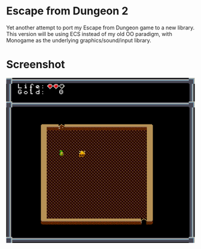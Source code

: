 # Escape from Dungeon 2

Yet another attempt to port my Escape from Dungeon game to a new library.
This version will be using ECS instead of my old OO paradigm, with Monogame as the underlying graphics/sound/input library.

# Screenshot
![Current Screenshot](https://raw.githubusercontent.com/benpocalypse/efd2_monogame/master/screenshot.png)
